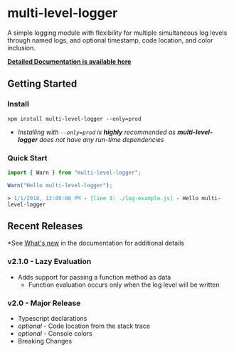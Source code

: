 # multi-level-logger

A simple logging module with flexibility for multiple simultaneous log levels through named logs, and optional timestamp, code location, and color inclusion.

[**Detailed Documentation is available here**](https://davehermann.github.io/multi-level-logger/)

## Getting Started

### Install

```npm install multi-level-logger --only=prod```

+ *Installing with `--only=prod` is **highly** recommended as **multi-level-logger** does not have any run-time dependencies*

### Quick Start

```javascript
import { Warn } from "multi-level-logger";

Warn("Hello multi-level-logger");
```

<pre><code><span>&gt; </span><span style="color: rgb(59, 142, 234);">1/1/2018, 12:00:00 PM</span><span> - </span><span style="color: rgb(13, 188, 121);">[line 3: ./log-example.js]</span><span> - </span><span style="color(229, 229, 229);">Hello multi-level-logger</span></code></pre>

## Recent Releases

*See [What's new](https://davehermann.github.io/multi-level-logger/#what-s-new) in the documentation for additional details

### v2.1.0 - Lazy Evaluation

+ Adds support for passing a function method as data
    + Function evaluation occurs only when the log level will be written

### v2.0 - Major Release

+ Typescript declarations
+ *optional* - Code location from the stack trace
+ *optional* - Console colors
+ Breaking Changes
